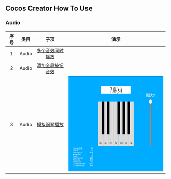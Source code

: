 ## Cocos Creator How To Use

### Audio
| 序号 | 类目 | 子项 | 演示 |
| :---: |:---: |:---: |:---: |
| 1 | Audio | [多个音效同时播放](https://github.com/yeshao2069/CocosCreatorHowToUse/tree/v3.5.x/proj/Audio/Creator3.5.0_PlayOneShot) |   |
| 2 | Audio | [添加全局按钮音效](https://github.com/yeshao2069/CocosCreatorHowToUse/tree/v3.5.x/proj/Audio/Creator3.5.0_AddGlobalButtonSound) |   |
| 3 | Audio | [模拟钢琴播放](https://github.com/yeshao2069/CocosCreatorHowToUse/tree/v3.5.x/proj/Audio/Creator3.5.0_PianoPlay) |  <div align=center><img src="../../image/202203/2022030211.png" width="400" height="300" /></div> |